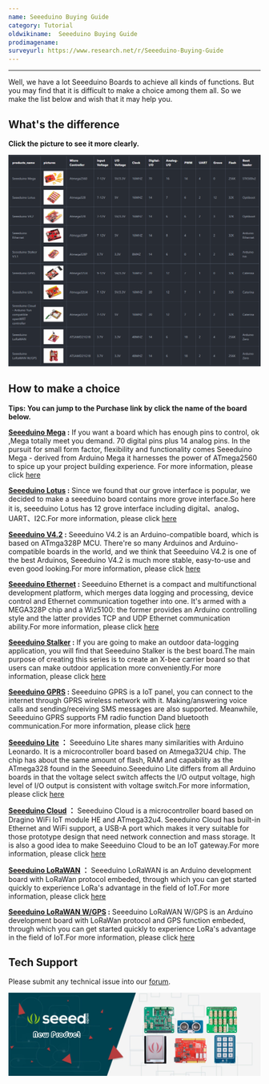 ```yaml
---
name: Seeeduino Buying Guide
category: Tutorial
oldwikiname:  Seeeduino Buying Guide
prodimagename:
surveyurl: https://www.research.net/r/Seeeduino-Buying-Guide
---
```


---

Well, we have a lot Seeeduino Boards to achieve all kinds of functions. But you may find that it is difficult to make a choice among them all. So we make the list below and wish that it may help you.

## What's the difference


**Click the picture to see it more clearly.**


[![](https://github.com/SeeedDocument/Seeeduino-Buying-Guide/raw/master/img/seeeduino_list_1.PNG)](https://github.com/SeeedDocument/Seeeduino-Buying-Guide/raw/master/img/seeeduino_list_1.PNG)



## How to make a choice
**Tips: You can jump to the Purchase link by click the name of the board below.**

**[Seeeduino Mega](https://www.seeedstudio.com/Seeeduino-Mega-p-717.html) :** If you want a board which has enough pins to control, ok ,Mega totally meet you demand. 70 digital pins plus 14 analog pins. In the pursuit for small form factor, flexibility and functionality comes Seeeduino Mega - derived from Arduino Mega it harnesses the power of ATmega2560 to spice up your project building experience. For more information, please click [here](http://wiki.seeed.cc/Seeeduino_Mega/)

**[Seeeduino Lotus](https://www.seeedstudio.com/Seeeduino-Lotus-ATMega328-Board-with-Grove-Interface-p-1942.html) :** Since we found that our grove interface is popular, we decided to make a seeeduino board contains more grove interface.So here it is, seeeduino Lotus has 12 grove interface including digital、analog、UART、I2C.For more information, please click [here](http://wiki.seeed.cc/Seeeduino_Lotus/)

**[Seeeduino V4.2](https://www.seeedstudio.com/Seeeduino-V4.2-p-2517.html) :** Seeeduino V4.2 is an Arduino-compatible board, which is based on ATmga328P MCU. There're so many Arduinos and Arduino-compatible boards in the world, and we think that Seeeduino V4.2 is one of the best Arduinos, Seeeduino V4.2 is much more stable, easy-to-use and even good looking.For more information, please click [here](http://wiki.seeed.cc/Seeeduino_v4.2/)

**[Seeeduino Ethernet](https://www.seeedstudio.com/Seeeduino-Ethernet-p-1231.html) :** Seeeduino Ethernet is a compact and multifunctional development platform, which merges data logging and processing, device control and Ethernet communication together into one. It's armed with a MEGA328P chip and a Wiz5100: the former provides an Arduino controlling style and the latter provides TCP and UDP Ethernet communication ability.For more information, please click [here](http://wiki.seeed.cc/Seeeduino_Ethernet/)

 **[Seeeduino Stalker](https://www.seeedstudio.com/Seeeduino-Stalker-V3.1-p-2686.html) :** If you are going to make an outdoor data-logging application, you will find that Seeeduino Stalker is the best board.The main purpose of creating this series is to create an X-bee carrier board so that users can make outdoor application more conveniently.For more information, please click [here](http://wiki.seeed.cc/Seeeduino_Stalker_V3.1/)

 **[Seeeduino GPRS](https://www.seeedstudio.com/Seeeduino-GPRS-p-1909.html) :** Seeeduino GPRS is a IoT panel, you can connect to the internet through GPRS wireless network with it. Making/answering voice calls and sending/receiving SMS messages are also supported. Meanwhile, Seeeduino GPRS supports FM radio function Dand bluetooth communication.For more information, please click [here](http://wiki.seeed.cc/Seeeduino_GPRS/)

 **[Seeeduino Lite](https://www.seeedstudio.com/Seeeduino-Lite-p-1487.html) ：** Seeeduino Lite shares many similarities with Arduino Leonardo. It is a microcontroller board based on Atmega32U4 chip. The chip has about the same amount of flash, RAM and capability as the ATmega328 found in the Seeeduino.Seeeduino Lite differs from all Arduino boards in that the voltage select switch affects the I/O output voltage, high level of I/O output is consistent with voltage switch.For more information, please click [here](http://wiki.seeed.cc/Seeeduino_Lite/)

 **[Seeeduino Cloud](https://www.seeedstudio.com/Seeeduino-Cloud-Arduino-Yun-compatible-openWRT-controller-p-2123.html) ：** Seeeduino Cloud is a microcontroller board based on Dragino WiFi IoT module HE and ATmega32u4.  Seeeduino Cloud has built-in Ethernet and WiFi support, a USB-A port which makes it very suitable for those prototype design that need network connection and mass storage. It is also a good idea to make Seeeduino Cloud to be an IoT gateway.For more information, please click [here](http://wiki.seeed.cc/Seeeduino_Cloud/)

 **[Seeeduino LoRaWAN](https://www.seeedstudio.com/Seeeduino-LoRaWAN-p-2780.html) ：** Seeeduino LoRaWAN is an Arduino development board with LoRaWan protocol embeded, through which you can get started quickly to experience LoRa's advantage in the field of IoT.For more information, please click [here](http://wiki.seeed.cc/Seeeduino_LoRAWAN/)

 **[Seeeduino LoRaWAN W/GPS](https://www.seeedstudio.com/Seeeduino-LoRaWAN-W-GPS-p-2781.html) :** Seeeduino LoRaWAN W/GPS is an Arduino development board with LoRaWan protocol and GPS function embeded, through which you can get started quickly to experience LoRa's advantage in the field of IoT.For more information, please click [here](http://wiki.seeed.cc/Seeeduino_LoRAWAN/)

## Tech Support
Please submit any technical issue into our [forum](http://forum.seeedstudio.com/). <br /><p style="text-align:center"><a href="https://www.seeedstudio.com/act-4.html" target="_blank"><img src="https://github.com/SeeedDocument/Wiki_Banner/raw/master/new_product.jpg" /></a></p>